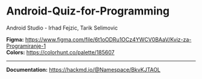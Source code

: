 # Android-Quiz-for-Programming
Android Studio - Irhad Fejzic, Tarik Selimovic


**Figma:** https://www.figma.com/file/6t1oODRu1OCz4YWCV0BAaV/Kviz-za-Programiranje-1   
**Colors:** https://colorhunt.co/palette/185607  

---
**Documentation:** https://hackmd.io/@Namespace/BkvKJTAOL
